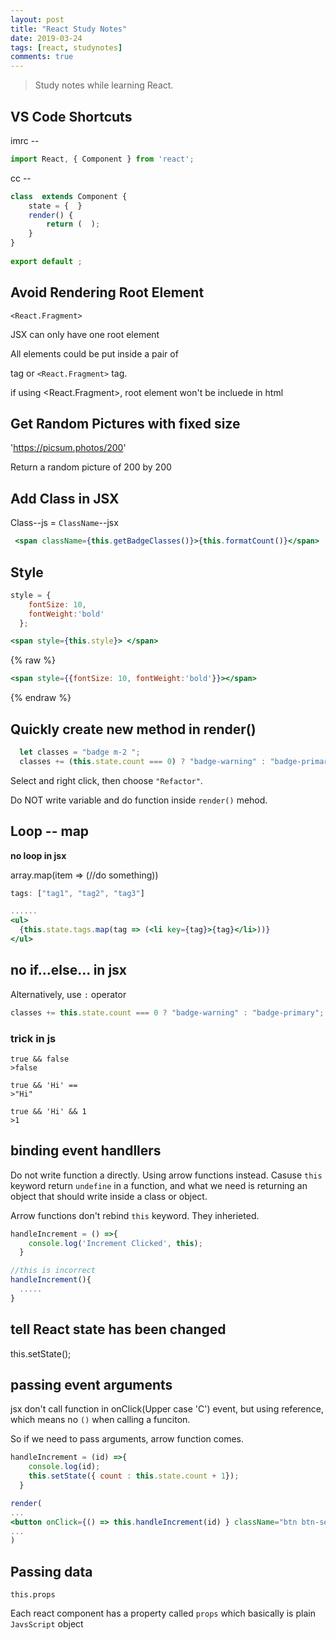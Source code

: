 ```yaml
---
layout: post
title: "React Study Notes" 
date: 2019-03-24
tags: [react, studynotes]
comments: true
---
```


>Study notes while learning React.

## VS Code Shortcuts

imrc --  
```jsx
import React, { Component } from 'react'; 
```
cc --
```jsx
class  extends Component {
    state = {  }
    render() { 
        return (  );
    }
}
 
export default ;
```

## Avoid Rendering Root Element

`<React.Fragment>`

JSX can only have one root element

All elements could be put inside a pair of <div> tag or `<React.Fragment>` tag.

if using <React.Fragment>, root element won't be incluede in html

## Get Random Pictures with fixed size

'https://picsum.photos/200'

Return a random picture of 200 by 200

## Add Class in JSX

Class--js = `ClassName`--jsx

```jsx
 <span className={this.getBadgeClasses()}>{this.formatCount()}</span>
```

## Style

```jsx
style = {
    fontSize: 10,
    fontWeight:'bold'
  };

<span style={this.style}> </span>
```

{% raw %}
```jsx
<span style={{fontSize: 10, fontWeight:'bold'}}></span>
```
{% endraw %}

## Quickly create new method in render()
```jsx
  let classes = "badge m-2 ";
  classes += (this.state.count === 0) ? "badge-warning" : "badge-primary";
```
Select and right click, then choose `"Refactor"`. 

Do NOT write variable and do function inside `render()` mehod.

## Loop -- map

**no loop in jsx**

array.map(item => (//do something))
```jsx
tags: ["tag1", "tag2", "tag3"]

......
<ul>
  {this.state.tags.map(tag => (<li key={tag}>{tag}</li>))}
</ul>
```
## no if...else... in jsx

Alternatively, use `:`  operator

```jsx
classes += this.state.count === 0 ? "badge-warning" : "badge-primary";
```

### trick in js

    true && false 
    >false

    true && 'Hi' ==
    >"Hi"

    true && 'Hi' && 1
    >1

## binding event handllers

Do not write function a directly. Using arrow functions instead. Casuse `this` keyword return `undefine` in a function, and what we need is returning an object that should write inside a class or object.

Arrow functions don't rebind `this` keyword. They inherieted.

```jsx
handleIncrement = () =>{
    console.log('Increment Clicked', this);
  }

//this is incorrect
handleIncrement(){
  .....
}
```

## tell React state has been changed

this.setState();

## passing event arguments

jsx don't call function in onClick(Upper case 'C') event, but using reference, which means no `()` when calling a funciton.

So if we need to pass arguments, arrow function comes.

```jsx
handleIncrement = (id) =>{
    console.log(id);
    this.setState({ count : this.state.count + 1});
  }

render(
...
<button onClick={() => this.handleIncrement(id) } className="btn btn-secondary btn-sm">Increament</button>
...
)
```

## Passing data

`this.props`

Each react component has a property called `props` which basically is plain `JavsScript` object
